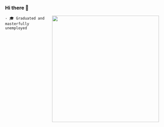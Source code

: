 ### Hi there 👋

<!--
**Az0s/Az0s** is a ✨ _special_ ✨ repository because its `README.md` (this file) appears on your GitHub profile.

Here are some ideas to get you started:
-->

<img align ="right" src="https://github-readme-stats.vercel.app/api?username=Az0s&hide=contribs,prs&show_icons=true&theme=ayu-mirage" width ="350"> 

```
- 🎓 Graduated and masterfully unemployed
```

<!--
[![Top Langs](https://github-readme-stats.vercel.app/api/top-langs/?username=Az0s&layout=compact)](https://github.com/anuraghazra/github-readme-stats)
-->
